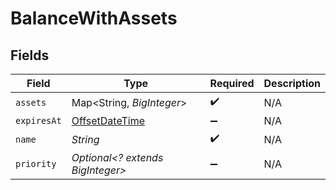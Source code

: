 # BalanceWithAssets


## Fields

| Field                                                                                     | Type                                                                                      | Required                                                                                  | Description                                                                               |
| ----------------------------------------------------------------------------------------- | ----------------------------------------------------------------------------------------- | ----------------------------------------------------------------------------------------- | ----------------------------------------------------------------------------------------- |
| `assets`                                                                                  | Map<String, *BigInteger*>                                                                 | :heavy_check_mark:                                                                        | N/A                                                                                       |
| `expiresAt`                                                                               | [OffsetDateTime](https://docs.oracle.com/javase/8/docs/api/java/time/OffsetDateTime.html) | :heavy_minus_sign:                                                                        | N/A                                                                                       |
| `name`                                                                                    | *String*                                                                                  | :heavy_check_mark:                                                                        | N/A                                                                                       |
| `priority`                                                                                | *Optional<? extends BigInteger>*                                                          | :heavy_minus_sign:                                                                        | N/A                                                                                       |